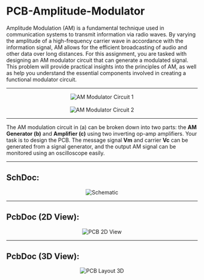 # PCB-Amplitude-Modulator

Amplitude Modulation (AM) is a fundamental technique used in communication systems to transmit information via radio waves. By varying the amplitude of a high-frequency carrier wave in accordance with the information signal, AM allows for the efficient broadcasting of audio and other data over long distances. For this assignment, you are tasked with designing an AM modulator circuit that can generate a modulated signal. This problem will provide practical insights into the principles of AM, as well as help you understand the essential components involved in creating a functional modulator circuit.

---

<div align="center">
  <img src="https://github.com/user-attachments/assets/95e4f8e6-9137-4774-ab9f-9365bdf2e393" alt="AM Modulator Circuit 1" />
</div>

<br>

<div align="center">
  <img src="https://github.com/user-attachments/assets/47c1b249-98fa-4107-bbc6-b2710ec701d5" alt="AM Modulator Circuit 2" />
</div>

---

The AM modulation circuit in (a) can be broken down into two parts: the **AM Generator (b)** and **Amplifier (c)** using two inverting op-amp amplifiers. Your task is to design the PCB. The message signal **Vm** and carrier **Vc** can be generated from a signal generator, and the output AM signal can be monitored using an oscilloscope easily.

---

## SchDoc:

<div align="center">
  <img src="https://github.com/user-attachments/assets/e2b29086-a3a5-4e84-885c-9206b0930de3" alt="Schematic" />
</div>

---

## PcbDoc (2D View):

<div align="center">
  <img src="https://github.com/user-attachments/assets/5afde085-0e4c-4c00-9c64-f322a4a6c28c" alt="PCB 2D View" />
</div>

---

## PcbDoc (3D View):

<div align="center">
  <img src="https://github.com/user-attachments/assets/49cff17d-2cc6-44bf-be1f-28de496a08f2" alt="PCB Layout 3D" />
</div>

